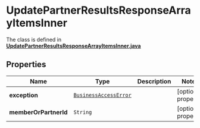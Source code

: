 

# UpdatePartnerResultsResponseArrayItemsInner

The class is defined in **[UpdatePartnerResultsResponseArrayItemsInner.java](../../src/main/java/org/openapitools/model/UpdatePartnerResultsResponseArrayItemsInner.java)**

## Properties

Name | Type | Description | Notes
------------ | ------------- | ------------- | -------------
**exception** | [`BusinessAccessError`](BusinessAccessError.md) |  |  [optional property]
**memberOrPartnerId** | `String` |  |  [optional property]




